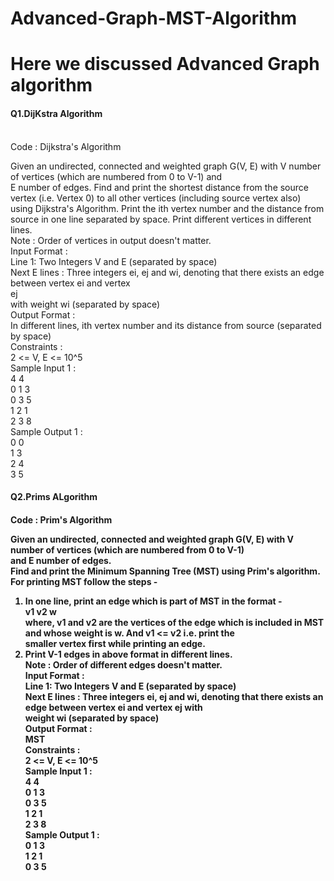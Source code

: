 # Advanced-Graph-MST-Algorithm

<h1>Here we discussed Advanced Graph algorithm</h1>



<h4>Q1.DijKstra Algorithm</h4>
<br>Code : Dijkstra's Algorithm

Given an undirected, connected and weighted graph G(V, E) with V number of vertices (which are numbered from 0 to V-1) and<br> E number of edges.
Find and print the shortest distance from the source vertex (i.e. Vertex 0) to all other vertices (including source vertex also)<br> using Dijkstra's Algorithm.
Print the ith vertex number and the distance from source in one line separated by space. Print different vertices in different<br> lines.<br>
Note : Order of vertices in output doesn't matter.<br>
Input Format :<br>
Line 1: Two Integers V and E (separated by space)<br>
Next E lines : Three integers ei, ej and wi, denoting that there exists an edge between vertex ei and vertex<br> ej <br>with weight wi (separated by space)<br>
Output Format :<br>
In different lines, ith vertex number and its distance from source (separated by space)<br>
Constraints :<br>
2 <= V, E <= 10^5<br>
Sample Input 1 :<br>
4 4<br>
0 1 3<br>
0 3 5<br>
1 2 1<br>
2 3 8<br>
Sample Output 1 :<br>
0 0<br>
1 3<br>
2 4<br>
3 5<br>



<h4>Q2.Prims ALgorithm<h4/>
Code : Prim's Algorithm

Given an undirected, connected and weighted graph G(V, E) with V number of vertices (which are numbered from 0 to V-1)<br> and E number of edges.<br>
Find and print the Minimum Spanning Tree (MST) using Prim's algorithm.<br>
For printing MST follow the steps -<br>
1. In one line, print an edge which is part of MST in the format -<br>
v1 v2 w<br>
where, v1 and v2 are the vertices of the edge which is included in MST and whose weight is w. And v1 <= v2 i.e. print the<br> smaller vertex first while printing an edge.<br>
2. Print V-1 edges in above format in different lines.<br>
Note : Order of different edges doesn't matter.<br>
Input Format :<br>
Line 1: Two Integers V and E (separated by space)<br>
Next E lines : Three integers ei, ej and wi, denoting that there exists an edge between vertex ei and vertex ej with<br> weight wi (separated by space)<br>
Output Format :<br>
MST<br>
Constraints :<br>
2 <= V, E <= 10^5<br>
Sample Input 1 :<br>
4 4<br>
0 1 3<br>
0 3 5<br>
1 2 1<br>
2 3 8<br>
Sample Output 1 :<br>
0 1 3<br>
1 2 1<br>
0 3 5<br>
